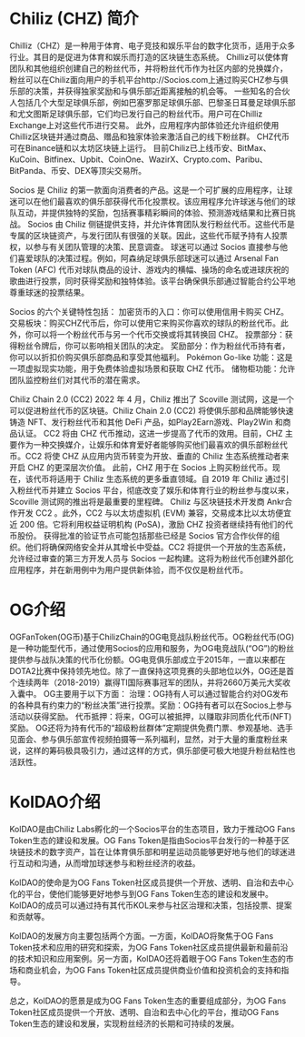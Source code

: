 # Chiliz (CHZ) 简介
Chilliz（CHZ）是一种用于体育、电子竞技和娱乐平台的数字化货币，适用于众多行业。其目的是促进为体育和娱乐而打造的区块链生态系统。 Chilliz可以使体育团队和其他组织创建自己的粉丝代币，并将粉丝代币作为社区内部的兑换媒介， 粉丝可以在Chiliz面向用户的手机平台http://Socios.com上通过购买CHZ参与俱乐部的决策，并获得独家奖励和与俱乐部近距离接触的机会等。
一些知名的合伙人包括几个大型足球俱乐部，例如巴塞罗那足球俱乐部、巴黎圣日耳曼足球俱乐部和尤文图斯足球俱乐部，它们均已发行自己的粉丝代币。用户可在Chilliz Exchange上对这些代币进行交易。 此外，应用程序内部体验还允许组织使用Chilliz区块链并通过商品、赠品和独家体验来激活自己的线下粉丝群。 CHZ代币可在Binance链和以太坊区块链上运行。
目前Chiliz已上线币安、BitMax、KuCoin、Bitfinex、Upbit、CoinOne、WazirX、Crypto.com、Paribu、BitPanda、币安、DEX等顶尖交易所。

Socios 是 Chiliz 的第一款面向消费者的产品。这是一个可扩展的应用程序，让球迷可以在他们最喜欢的俱乐部获得代币化投票权。该应用程序允许球迷与他们的球队互动，并提供独特的奖励，包括赛事精彩瞬间的体验、预测游戏结果和比赛日挑战。
Socios 由 Chiliz 侧链提供支持，并允许体育团队发行粉丝代币。这些代币是专属的区块链资产，与发行团队有很强的关联。因此，这些代币赋予持有人投票权，以参与有关团队管理的决策、民意调查。
球迷可以通过 Socios 直接参与他们喜爱球队的决策过程。例如，阿森纳足球俱乐部球迷可以通过 Arsenal Fan Token (AFC) 代币对球队商品的设计、游戏内的横幅、操场的命名或进球庆祝的歌曲进行投票，同时获得奖励和独特体验。该平台确保俱乐部通过智能合约公平地尊重球迷的投票结果。

Socios 的六个关键特性包括：
加密货币的入口：你可以使用信用卡购买 CHZ。
交易板块：购买CHZ代币后，你可以使用它来购买你喜欢的球队的粉丝代币。此外，你可以将一个粉丝代币与另一个代币交换或将其转换回 CHZ。
投票部分：获得粉丝令牌后，你可以影响相关团队的决定。
奖励部分：作为粉丝代币持有者，你可以以折扣价购买俱乐部商品和享受其他福利。
Pokémon Go-like 功能：这是一项虚拟现实功能，用于免费体验虚拟场景和获取 CHZ 代币。
储物柜功能：允许团队监控粉丝们对其代币的潜在需求。


Chiliz Chain 2.0 (CC2)
2022 年 4 月，Chiliz 推出了 Scoville 测试网，这是一个可以促进粉丝代币的区块链。Chiliz Chain 2.0 (CC2) 将使俱乐部和品牌能够快速铸造 NFT、发行粉丝代币和其他 DeFi 产品，如Play2Earn游戏、Play2Win 和商品认证。
CC2 将由 CHZ 代币推动，这进一步提高了代币的效用。目前，CHZ 主要作为一种交换媒介，让娱乐和体育爱好者能够购买他们最喜欢的俱乐部粉丝代币。CC2 将使 CHZ 从应用内货币转变为开放、垂直的 Chiliz 生态系统推动者来开启 CHZ 的更深层次价值。
此前，CHZ 用于在 Socios 上购买粉丝代币。现在，该代币将适用于 Chiliz 生态系统的更多垂直领域。自 2019 年 Chiliz 通过引入粉丝代币并建立 Socios 平台，彻底改变了娱乐和体育行业的粉丝参与度以来，Scoville 测试网的推出将是最重要的里程碑。
Chiliz 与区块链技术开发商 Ankr合作开发 CC2 。此外，CC2 与以太坊虚拟机 (EVM) 兼容，交易成本比以太坊便宜近 200 倍。它将利用权益证明机构 (PoSA)，激励 CHZ 投资者继续持有他们的代币股份。
获得批准的验证节点可能包括那些已经是 Socios 官方合作伙伴的组织。他们将确保网络安全并从其增长中受益。CC2 将提供一个开放的生态系统，允许经过审查的第三方开发人员与 Socios 一起构建。这将为粉丝代币创建外部化应用程序，并在新用例中为用户提供新体验，而不仅仅是粉丝代币。

# OG介绍
OGFanToken(OG币)基于ChilizChain的OG电竞战队粉丝代币。OG粉丝代币(OG)是一种功能型代币，通过使用Socios的应用和服务，为OG电竞战队(“OG”)的粉丝提供参与战队决策的代币化份额。OG电竞俱乐部成立于2015年，一直以来都在DOTA2比赛中保持领先地位。除了一直保持这项竞赛的头部地位以外，OG还是首个连续两年（2018-2019）赢得TI国际赛事冠军的团队，并将2660万美元大奖收入囊中。
OG主要用于以下方面：
治理：OG持有人可以通过智能合约对OG发布的各种具有约束力的“粉丝决策”进行投票。奖励：OG持有者可以在Socios上参与活动以获得奖励。
代币抵押：将来，OG可以被抵押，以赚取非同质化代币(NFT)奖励。
OG还将为持有代币的“超级粉丝群体”定期提供免费门票、参观基地、选手见面会、参与俱乐部宣传视频拍摄等一系列福利，显然，对于大量的重度粉丝来说，这样的筹码极具吸引力，通过这样的方式，俱乐部便可极大地提升粉丝粘性也活跃性。

# KolDAO介绍
KolDAO是由Chiliz Labs孵化的一个Socios平台的生态项目，致力于推动OG Fans Token生态的建设和发展。OG Fans Token是指由Socios平台发行的一种基于区块链技术的数字资产，旨在让体育俱乐部和明星运动员能够更好地与他们的球迷进行互动和沟通，从而增加球迷参与和粉丝经济的收益。

KolDAO的使命是为OG Fans Token社区成员提供一个开放、透明、自治和去中心化的平台，使他们能够更好地参与到OG Fans Token生态的建设和发展中。KolDAO的成员可以通过持有其代币KOL来参与社区治理和决策，包括投票、提案和贡献等。

KolDAO的发展方向主要包括两个方面。一方面，KolDAO将聚焦于OG Fans Token技术和应用的研究和探索，为OG Fans Token社区成员提供最新和最前沿的技术知识和应用案例。另一方面，KolDAO还将着眼于OG Fans Token生态的市场和商业机会，为OG Fans Token社区成员提供商业价值和投资机会的支持和指导。

总之，KolDAO的愿景是成为OG Fans Token生态的重要组成部分，为OG Fans Token社区成员提供一个开放、透明、自治和去中心化的平台，推动OG Fans Token生态的建设和发展，实现粉丝经济的长期和可持续的发展。
